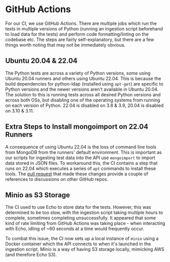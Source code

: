 # GitHub Actions

For our CI, we use GitHub Actions. There are multiple jobs which run the tests in multiple versions of Python (running an ingestion script beforehand to load data for the tests) and perform code formatting/linting on the codebase etc. The steps are fairly self-explanatory, but there are a few things worth noting that may not be immediately obvious.

## Ubuntu 20.04 & 22.04
The Python tests are across a variety of Python versions, some using Ubuntu 20.04 runners and others using Ubuntu 22.04. This is because the build dependencies for python-ldap (installed using `apt-get`) are specific to Python versions and the newer versions aren't available in Ubuntu 20.04. The solution to this is running tests across all desired Python versions and across both OSs, but disabling one of the operating systems from running on each version of Python. 22.04 is disabled on 3.8 & 3.9, 20.04 is disabled on 3.10 & 3.11.

## Extra Steps to Install mongoimport on 22.04 Runners
A consequence of using Ubuntu 22.04 is the loss of command line tools from MongoDB from the runners' default environment. This is important as our scripts for ingesting test data into the API use `mongoimport` to import data stored in JSON files. To workaround this, the CI contains a step that runs on 22.04 which executes a series of `apt` commands to install these tools. The [pull request](https://github.com/ral-facilities/operationsgateway-api/pull/97) that made these changes provide a couple of references to discussions on other GitHub repos.

## Minio as S3 Storage
The CI used to use Echo to store data for the tests. However, this was determined to be too slow, with the ingestion script taking multiple hours to complete, sometimes completing unsuccessfully. It appeared that some kind of rate limiting from GitHub Actions was taking place - when interacting with Echo, idling of ~60 seconds at a time would frequently occur.

To combat this issue, the CI now sets up a local instance of `minio` using a Docker container which the API connects to when it's launched in the ingestion script. Minio is a way of having S3 storage locally, mimicking AWS (and therefore Echo S3).
